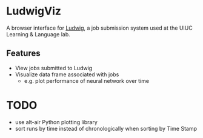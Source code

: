# LudwigViz


A browser interface for [Ludwig](https://github.com/phueb/Ludwig), a job submission system used at the UIUC Learning & Language lab.

## Features

* View jobs submitted to Ludwig
* Visualize data frame associated with jobs
  * e.g. plot performance of neural network over time


# TODO

* use alt-air Python plotting library
* sort runs by time instead of chronologically when sorting by Time Stamp